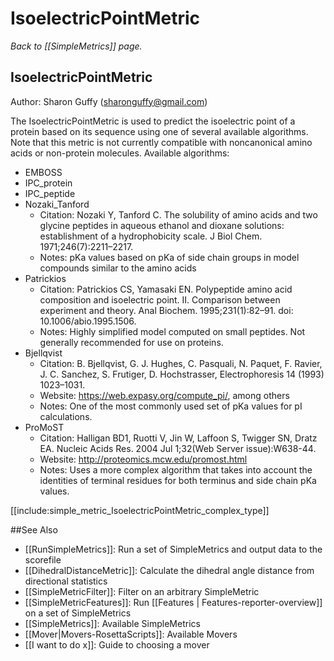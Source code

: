 # IsoelectricPointMetric
*Back to [[SimpleMetrics]] page.*
## IsoelectricPointMetric

Author: Sharon Guffy (sharonguffy@gmail.com)

The IsoelectricPointMetric is used to predict the isoelectric point of a protein based on its sequence using one of several available algorithms. Note that this metric is not currently compatible with noncanonical amino acids or non-protein molecules.
Available algorithms:
* EMBOSS
* IPC_protein
* IPC_peptide
* Nozaki_Tanford
  * Citation: Nozaki Y, Tanford C. The solubility of amino acids and two glycine peptides in aqueous ethanol and dioxane solutions: establishment of a hydrophobicity scale. J Biol Chem. 1971;246(7):2211–2217.
  * Notes: pKa values based on pKa of side chain groups in model compounds similar to the amino acids
* Patrickios
  * Citation: Patrickios CS, Yamasaki EN. Polypeptide amino acid composition and isoelectric point. II. Comparison between experiment and theory. Anal Biochem. 1995;231(1):82–91. doi: 10.1006/abio.1995.1506.
  * Notes: Highly simplified model computed on small peptides. Not generally recommended for use on proteins.
* Bjellqvist
  * Citation: B. Bjellqvist, G. J. Hughes, C. Pasquali, N. Paquet, F. Ravier, J. C. Sanchez, S. Frutiger, D. Hochstrasser, Electrophoresis 14 (1993) 1023–1031.
  * Website: https://web.expasy.org/compute_pi/, among others
  * Notes: One of the most commonly used set of pKa values for pI calculations.
* ProMoST
  * Citation: Halligan BD1, Ruotti V, Jin W, Laffoon S, Twigger SN, Dratz EA. Nucleic Acids Res. 2004 Jul 1;32(Web Server issue):W638-44.
  * Website: http://proteomics.mcw.edu/promost.html
  * Notes: Uses a more complex algorithm that takes into account the identities of terminal residues for both terminus and side chain pKa values.


[[include:simple_metric_IsoelectricPointMetric_complex_type]]

##See Also

* [[RunSimpleMetrics]]: Run a set of SimpleMetrics and output data to the scorefile
* [[DihedralDistanceMetric]]: Calculate the dihedral angle distance from directional statistics
* [[SimpleMetricFilter]]: Filter on an arbitrary SimpleMetric
* [[SimpleMetricFeatures]]: Run [[Features | Features-reporter-overview]] on a set of SimpleMetrics
* [[SimpleMetrics]]: Available SimpleMetrics
* [[Mover|Movers-RosettaScripts]]: Available Movers
* [[I want to do x]]: Guide to choosing a mover